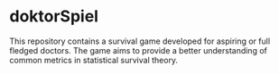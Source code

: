 # doktorSpiel
This repository contains a survival game developed for aspiring or full fledged doctors. The game aims to provide a better understanding of common metrics in statistical survival theory. 
